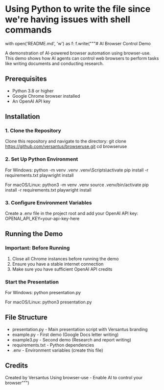 # Using Python to write the file since we're having issues with shell commands
with open('README.md', 'w') as f:
    f.write("""# AI Browser Control Demo

A demonstration of AI-powered browser automation using browser-use. This demo shows how AI agents can control web browsers to perform tasks like writing documents and conducting research.

## Prerequisites

- Python 3.8 or higher
- Google Chrome browser installed
- An OpenAI API key

## Installation

### 1. Clone the Repository

Clone this repository and navigate to the directory:
    git clone https://github.com/versantus/browseruse.git
    cd browseruse

### 2. Set Up Python Environment

For Windows:
    python -m venv .venv
    .venv\Scripts\activate
    pip install -r requirements.txt
    playwright install

For macOS/Linux:
    python3 -m venv .venv
    source .venv/bin/activate
    pip install -r requirements.txt
    playwright install

### 3. Configure Environment Variables

Create a .env file in the project root and add your OpenAI API key:
    OPENAI_API_KEY=your-api-key-here

## Running the Demo

### Important: Before Running
1. Close all Chrome instances before running the demo
2. Ensure you have a stable internet connection
3. Make sure you have sufficient OpenAI API credits

### Start the Presentation

For Windows:
    python presentation.py

For macOS/Linux:
    python3 presentation.py

## File Structure

- presentation.py - Main presentation script with Versantus branding
- example.py - First demo (Google Docs letter writing)
- example3.py - Second demo (Research and report writing)
- requirements.txt - Python dependencies
- .env - Environment variables (create this file)

## Credits

Created by Versantus
Using browser-use - Enable AI to control your browser""")
